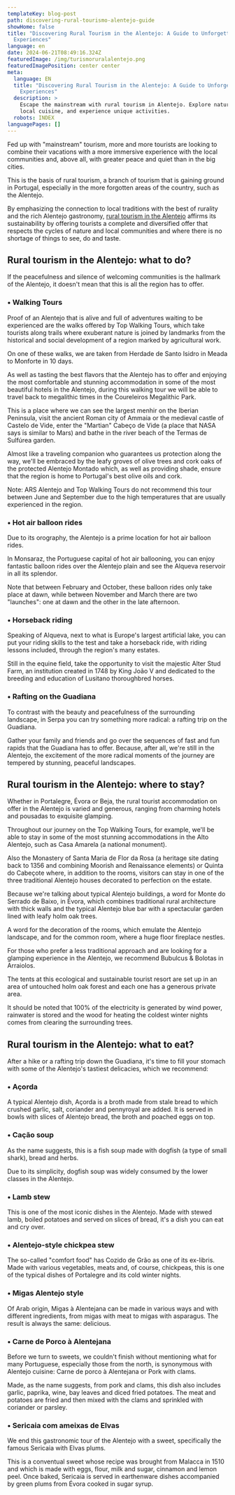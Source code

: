 ```yaml
---
templateKey: blog-post
path: discovering-rural-tourismo-alentejo-guide
showHome: false
title: "Discovering Rural Tourism in the Alentejo: A Guide to Unforgettable
  Experiences"
language: en
date: 2024-06-21T08:49:16.324Z
featuredImage: /img/turismoruralalentejo.png
featuredImagePosition: center center
meta:
  language: EN
  title: "Discovering Rural Tourism in the Alentejo: A Guide to Unforgettable
    Experiences"
  description: >
    Escape the mainstream with rural tourism in Alentejo. Explore nature, taste
    local cuisine, and experience unique activities.
  robots: INDEX
languagePages: []
---
```

Fed up with "mainstream" tourism, more and more tourists are looking to combine their vacations with a more immersive experience with the local communities and, above all, with greater peace and quiet than in the big cities.

This is the basis of rural tourism, a branch of tourism that is gaining ground in Portugal, especially in the more forgotten areas of the country, such as the Alentejo.

By emphasizing the connection to local traditions with the best of rurality and the rich Alentejo gastronomy, [rural tourism in the Alentejo](https://topwalkingtoursportugal.com/hiking-alentejo-castles-wine-heritage) affirms its sustainability by offering tourists a complete and diversified offer that respects the cycles of nature and local communities and where there is no shortage of things to see, do and taste.

## Rural tourism in the Alentejo: what to do?

If the peacefulness and silence of welcoming communities is the hallmark of the Alentejo, it doesn't mean that this is all the region has to offer.

### • Walking Tours

Proof of an Alentejo that is alive and full of adventures waiting to be experienced are the walks offered by Top Walking Tours, which take tourists along trails where exuberant nature is joined by landmarks from the historical and social development of a region marked by agricultural work.

On one of these walks, we are taken from Herdade de Santo Isidro in Meada to Monforte in 10 days.

As well as tasting the best flavors that the Alentejo has to offer and enjoying the most comfortable and stunning accommodation in some of the most beautiful hotels in the Alentejo, during this walking tour we will be able to travel back to megalithic times in the Coureleiros Megalithic Park.

This is a place where we can see the largest menhir on the Iberian Peninsula, visit the ancient Roman city of Ammaia or the medieval castle of Castelo de Vide, enter the "Martian" Cabeço de Vide (a place that NASA says is similar to Mars) and bathe in the river beach of the Termas de Sulfúrea garden.

Almost like a traveling companion who guarantees us protection along the way, we'll be embraced by the leafy groves of olive trees and cork oaks of the protected Alentejo Montado which, as well as providing shade, ensure that the region is home to Portugal's best olive oils and cork.

Note: ARS Alentejo and Top Walking Tours do not recommend this tour between June and September due to the high temperatures that are usually experienced in the region.

### • Hot air balloon rides

Due to its orography, the Alentejo is a prime location for hot air balloon rides.

In Monsaraz, the Portuguese capital of hot air ballooning, you can enjoy fantastic balloon rides over the Alentejo plain and see the Alqueva reservoir in all its splendor.

Note that between February and October, these balloon rides only take place at dawn, while between November and March there are two "launches": one at dawn and the other in the late afternoon.

### • Horseback riding

Speaking of Alqueva, next to what is Europe's largest artificial lake, you can put your riding skills to the test and take a horseback ride, with riding lessons included, through the region's many estates.

Still in the equine field, take the opportunity to visit the majestic Alter Stud Farm, an institution created in 1748 by King João V and dedicated to the breeding and education of Lusitano thoroughbred horses.

### • Rafting on the Guadiana

To contrast with the beauty and peacefulness of the surrounding landscape, in Serpa you can try something more radical: a rafting trip on the Guadiana.

Gather your family and friends and go over the sequences of fast and fun rapids that the Guadiana has to offer. Because, after all, we're still in the Alentejo, the excitement of the more radical moments of the journey are tempered by stunning, peaceful landscapes.



## Rural tourism in the Alentejo: where to stay?

Whether in Portalegre, Évora or Beja, the rural tourist accommodation on offer in the Alentejo is varied and generous, ranging from charming hotels and pousadas to exquisite glamping.

Throughout our journey on the Top Walking Tours, for example, we'll be able to stay in some of the most stunning accommodations in the Alto Alentejo, such as Casa Amarela (a national monument).

Also the Monastery of Santa Maria de Flor da Rosa (a heritage site dating back to 1356 and combining Moorish and Renaissance elements) or Quinta do Cabeçote where, in addition to the rooms, visitors can stay in one of the three traditional Alentejo houses decorated to perfection on the estate.

Because we're talking about typical Alentejo buildings, a word for Monte do Serrado de Baixo, in Évora, which combines traditional rural architecture with thick walls and the typical Alentejo blue bar with a spectacular garden lined with leafy holm oak trees.

A word for the decoration of the rooms, which emulate the Alentejo landscape, and for the common room, where a huge floor fireplace nestles.

For those who prefer a less traditional approach and are looking for a glamping experience in the Alentejo, we recommend Bubulcus & Bolotas in Arraiolos.

The tents at this ecological and sustainable tourist resort are set up in an area of untouched holm oak forest and each one has a generous private area.

It should be noted that 100% of the electricity is generated by wind power, rainwater is stored and the wood for heating the coldest winter nights comes from clearing the surrounding trees.

## Rural tourism in the Alentejo: what to eat?

After a hike or a rafting trip down the Guadiana, it's time to fill your stomach with some of the Alentejo's tastiest delicacies, which we recommend:

### • Açorda

A typical Alentejo dish, Açorda is a broth made from stale bread to which crushed garlic, salt, coriander and pennyroyal are added. It is served in bowls with slices of Alentejo bread, the broth and poached eggs on top.

### • Cação soup

As the name suggests, this is a fish soup made with dogfish (a type of small shark), bread and herbs.

Due to its simplicity, dogfish soup was widely consumed by the lower classes in the Alentejo.



### • Lamb stew

This is one of the most iconic dishes in the Alentejo. Made with stewed lamb, boiled potatoes and served on slices of bread, it's a dish you can eat and cry over.

### • Alentejo-style chickpea stew

The so-called "comfort food" has Cozido de Grão as one of its ex-libris. Made with various vegetables, meats and, of course, chickpeas, this is one of the typical dishes of Portalegre and its cold winter nights.

### • Migas Alentejo style

Of Arab origin, Migas à Alentejana can be made in various ways and with different ingredients, from migas with meat to migas with asparagus. The result is always the same: delicious.

### • Carne de Porco à Alentejana

Before we turn to sweets, we couldn't finish without mentioning what for many Portuguese, especially those from the north, is synonymous with Alentejo cuisine: Carne de porco à Alentejana or Pork with clams.

Made, as the name suggests, from pork and clams, this dish also includes garlic, paprika, wine, bay leaves and diced fried potatoes. The meat and potatoes are fried and then mixed with the clams and sprinkled with coriander or parsley.

### • Sericaia com ameixas de Elvas

We end this gastronomic tour of the Alentejo with a sweet, specifically the famous Sericaia with Elvas plums.

This is a conventual sweet whose recipe was brought from Malacca in 1510 and which is made with eggs, flour, milk and sugar, cinnamon and lemon peel. Once baked, Sericaia is served in earthenware dishes accompanied by green plums from Évora cooked in sugar syrup.